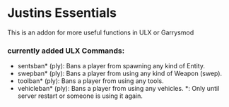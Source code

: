 # Justins Essentials

This is an  addon for more useful functions in ULX or Garrysmod

### currently added ULX Commands:
- sentsban* (ply): Bans a player from spawning any kind of Entity.
- swepban* (ply): Bans a player from using any kind of Weapon (swep).
- toolban* (ply): Bans a player from using any tools.
- vehicleban* (ply): Bans a player from using any vehicles.
*: Only until server restart or someone is using it again.
